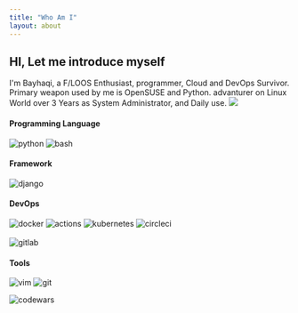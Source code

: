 ```yaml
---
title: "Who Am I"
layout: about
---
```


## HI, Let me introduce myself

I'm Bayhaqi, a F/LOOS Enthusiast, programmer, Cloud and DevOps Survivor. Primary weapon used by me
is OpenSUSE and Python. advanturer on Linux World over 3 Years as System Administrator, 
and Daily use. 
<a href="https://github.com/Kyuubang"><img src="https://img.shields.io/github/followers/Kyuubang?style=social" /></a>

#### Programming Language
![python](https://img.shields.io/badge/-PYTHON-blue?logo=python&logoColor=black&style=for-the-badge)
![bash](https://img.shields.io/badge/-BASH-70e000?logo=gnubash&logoColor=black&style=for-the-badge)

#### Framework
![django](https://img.shields.io/badge/-DJANGO-brightgreen?logo=django&logoColor=black&style=for-the-badge)

#### DevOps
![docker](https://img.shields.io/badge/-DOCKER-blue?logo=docker&logoColor=black&style=for-the-badge)
![actions](https://img.shields.io/badge/-ACTIONS-48cae4?logo=githubactions&logoColor=black&style=for-the-badge)
![kubernetes](https://img.shields.io/badge/-KUBERNETES-a8dadc?logo=kubernetes&logoColor=black&style=for-the-badge)
![circleci](https://img.shields.io/badge/-CIRCLECI-06d6a0?logo=circleci&logoColor=black&style=for-the-badge)
<br />
<br />
![gitlab](https://img.shields.io/badge/-GITLAB-FCA121?logo=gitlab&logoColor=black&style=for-the-badge)

#### Tools
![vim](https://img.shields.io/badge/-VIM-lightgrey?logo=vim&logoColor=black&style=for-the-badge)
![git](https://img.shields.io/badge/-GIT-fae1dd?logo=git&logoColor=black&style=for-the-badge)


![codewars](https://www.codewars.com/users/Kyuubang/badges/micro)
